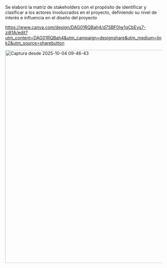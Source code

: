 Se elaboró la matriz de stakeholders con el propósito de identificar y clasificar a los actores involucrados en el proyecto, definiendo su nivel de interés e influencia en el diseño del proyecto

https://www.canva.com/design/DAG01RQBah4/d7SBF0lw1qCbEys7-zi81A/edit?utm_content=DAG01RQBah4&utm_campaign=designshare&utm_medium=link2&utm_source=sharebutton

<img width="1311" height="688" alt="Captura desde 2025-10-04 09-46-43" src="https://github.com/user-attachments/assets/50c2196b-6c04-41c6-89d7-2ad4688d2086" />

